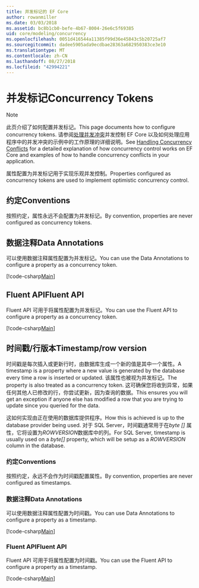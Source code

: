 ```yaml
---
title: 并发标记的 EF Core
author: rowanmiller
ms.date: 03/03/2018
ms.assetid: bc8b1cb0-befe-4b67-8004-26e6c5f69385
uid: core/modeling/concurrency
ms.openlocfilehash: 0051d416544a11385f99d36e45843c5b20725af7
ms.sourcegitcommit: dadee5905ada9ecdbae28363a682950383ce3e10
ms.translationtype: MT
ms.contentlocale: zh-CN
ms.lasthandoff: 08/27/2018
ms.locfileid: "42994221"
---
```

# <a name="concurrency-tokens"></a><span data-ttu-id="1b531-102">并发标记</span><span class="sxs-lookup"><span data-stu-id="1b531-102">Concurrency Tokens</span></span>

> [!NOTE]
> <span data-ttu-id="1b531-103">此页介绍了如何配置并发标记。</span><span class="sxs-lookup"><span data-stu-id="1b531-103">This page documents how to configure concurrency tokens.</span></span> <span data-ttu-id="1b531-104">请参阅[处理并发冲突](../saving/concurrency.md)并发控制 EF Core 以及如何处理应用程序中的并发冲突的示例中的工作原理的详细说明。</span><span class="sxs-lookup"><span data-stu-id="1b531-104">See [Handling Concurrency Conflicts](../saving/concurrency.md) for a detailed explanation of how concurrency control works on EF Core and examples of how to handle concurrency conflicts in your application.</span></span>

<span data-ttu-id="1b531-105">属性配置为并发标记用于实现乐观并发控制。</span><span class="sxs-lookup"><span data-stu-id="1b531-105">Properties configured as concurrency tokens are used to implement optimistic concurrency control.</span></span>

## <a name="conventions"></a><span data-ttu-id="1b531-106">约定</span><span class="sxs-lookup"><span data-stu-id="1b531-106">Conventions</span></span>

<span data-ttu-id="1b531-107">按照约定，属性永远不会配置为并发标记。</span><span class="sxs-lookup"><span data-stu-id="1b531-107">By convention, properties are never configured as concurrency tokens.</span></span>

## <a name="data-annotations"></a><span data-ttu-id="1b531-108">数据注释</span><span class="sxs-lookup"><span data-stu-id="1b531-108">Data Annotations</span></span>

<span data-ttu-id="1b531-109">可以使用数据注释属性配置为并发标记。</span><span class="sxs-lookup"><span data-stu-id="1b531-109">You can use the Data Annotations to configure a property as a concurrency token.</span></span>

[!code-csharp[Main](../../../samples/core/Modeling/DataAnnotations/Samples/Concurrency.cs#ConfigureConcurrencyAnnotations)]

## <a name="fluent-api"></a><span data-ttu-id="1b531-110">Fluent API</span><span class="sxs-lookup"><span data-stu-id="1b531-110">Fluent API</span></span>

<span data-ttu-id="1b531-111">Fluent API 可用于将属性配置为并发标记。</span><span class="sxs-lookup"><span data-stu-id="1b531-111">You can use the Fluent API to configure a property as a concurrency token.</span></span>

[!code-csharp[Main](../../../samples/core/Modeling/FluentAPI/Samples/Concurrency.cs#ConfigureConcurrencyFluent)]

## <a name="timestamprow-version"></a><span data-ttu-id="1b531-112">时间戳/行版本</span><span class="sxs-lookup"><span data-stu-id="1b531-112">Timestamp/row version</span></span>

<span data-ttu-id="1b531-113">时间戳是每次插入或更新行时，由数据库生成一个新的值是其中一个属性。</span><span class="sxs-lookup"><span data-stu-id="1b531-113">A timestamp is a property where a new value is generated by the database every time a row is inserted or updated.</span></span> <span data-ttu-id="1b531-114">该属性也被视为并发标记。</span><span class="sxs-lookup"><span data-stu-id="1b531-114">The property is also treated as a concurrency token.</span></span> <span data-ttu-id="1b531-115">这可确保您将收到异常，如果任何其他人已修改的行，你尝试更新，因为查询的数据。</span><span class="sxs-lookup"><span data-stu-id="1b531-115">This ensures you will get an exception if anyone else has modified a row that you are trying to update since you queried for the data.</span></span>

<span data-ttu-id="1b531-116">这如何实现由正在使用的数据库提供程序。</span><span class="sxs-lookup"><span data-stu-id="1b531-116">How this is achieved is up to the database provider being used.</span></span> <span data-ttu-id="1b531-117">对于 SQL Server，时间戳通常用于在*byte []* 属性，它将设置为*ROWVERSION*数据库中的列。</span><span class="sxs-lookup"><span data-stu-id="1b531-117">For SQL Server, timestamp is usually used on a *byte[]* property, which will be setup as a *ROWVERSION* column in the database.</span></span>

### <a name="conventions"></a><span data-ttu-id="1b531-118">约定</span><span class="sxs-lookup"><span data-stu-id="1b531-118">Conventions</span></span>

<span data-ttu-id="1b531-119">按照约定，永远不会作为时间戳配置属性。</span><span class="sxs-lookup"><span data-stu-id="1b531-119">By convention, properties are never configured as timestamps.</span></span>

### <a name="data-annotations"></a><span data-ttu-id="1b531-120">数据注释</span><span class="sxs-lookup"><span data-stu-id="1b531-120">Data Annotations</span></span>

<span data-ttu-id="1b531-121">可以使用数据注释属性配置为时间戳。</span><span class="sxs-lookup"><span data-stu-id="1b531-121">You can use Data Annotations to configure a property as a timestamp.</span></span>

[!code-csharp[Main](../../../samples/core/Modeling/DataAnnotations/Samples/Timestamp.cs#ConfigureTimestampAnnotations)]

### <a name="fluent-api"></a><span data-ttu-id="1b531-122">Fluent API</span><span class="sxs-lookup"><span data-stu-id="1b531-122">Fluent API</span></span>

<span data-ttu-id="1b531-123">Fluent API 可用于将属性配置为时间戳。</span><span class="sxs-lookup"><span data-stu-id="1b531-123">You can use the Fluent API to configure a property as a timestamp.</span></span>

[!code-csharp[Main](../../../samples/core/Modeling/FluentAPI/Samples/Timestamp.cs#ConfigureTimestampFluent)]
